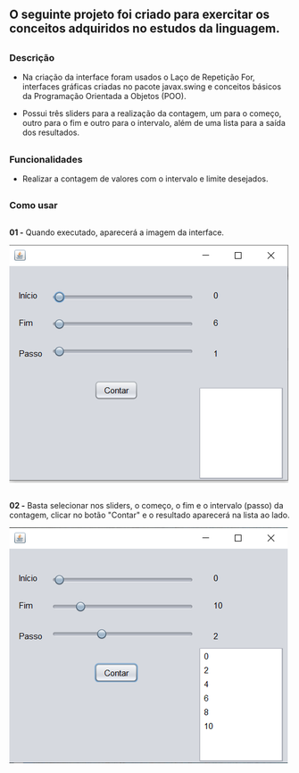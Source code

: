 ## O seguinte projeto foi criado para exercitar os conceitos adquiridos no estudos da linguagem. 


##


### Descrição

- Na criação da interface foram usados o Laço de Repetição For, interfaces gráficas criadas no pacote javax.swing e conceitos básicos da Programação Orientada a Objetos (POO).

- Possui três sliders para a realização da contagem, um para o começo, outro para o fim e outro para o intervalo, além de uma lista para a saída dos resultados. 

##

### Funcionalidades

- Realizar a contagem de valores com o intervalo e limite desejados. 

##

### Como usar

##

**01 -** Quando executado, aparecerá a imagem da interface.

![Tela da interface](https://github.com/EnzoFerreiraAguiar/Interface-contadora/blob/master/Imagens_Interface_De_Contagem/Interface_Contadora.PNG?raw=true)

##

**02 -** Basta selecionar nos sliders, o começo, o fim e o intervalo (passo) da contagem, clicar no botão "Contar" e o resultado aparecerá na lista ao lado.

![Exemplo na interface]( https://github.com/EnzoFerreiraAguiar/Interface-contadora/blob/master/Imagens_Interface_De_Contagem/Exemplo_Interface_Contadora.PNG?raw=true)


